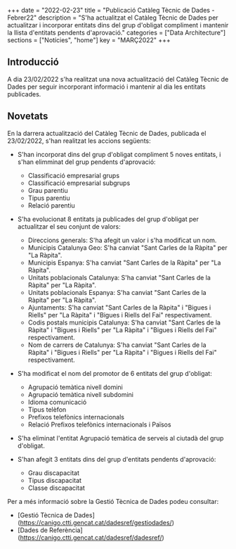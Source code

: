 +++
date        = "2022-02-23"
title       = "Publicació Catàleg Tècnic de Dades - Febrer22"
description = "S'ha actualitzat el Catàleg Tècnic de Dades per actualitzar i incorporar entitats dins del grup d'obligat compliment i mantenir la llista d'entitats pendents d'aprovació."
categories  = ["Data Architecture"]
sections    = ["Notícies", "home"]
key = "MARÇ2022"
+++

## Introducció

A dia 23/02/2022 s'ha realitzat una nova actualització del Catàleg Tècnic de Dades per seguir incorporant informació i mantenir al dia les entitats publicades.
 
## Novetats

En la darrera actualització del Catàleg Tècnic de Dades, publicada el 23/02/2022, s'han realitzat les accions següents:

- S'han incorporat dins del grup d'obligat compliment 5 noves entitats, i s'han elimminat del grup pendents d'aprovació:
  - Classificació empresarial grups
  - Classificació empresarial subgrups
  - Grau parentiu
  - Tipus parentiu
  - Relació parentiu
  
- S'ha evolucionat 8 entitats ja publicades del grup d'obligat per actualitzar el seu conjunt de valors:
  - Direccions generals: S'ha afegit un valor i s'ha modificat un nom.
  - Municipis Catalunya Geo: S'ha canviat "Sant Carles de la Ràpita" per "La Ràpita".
  - Municipis Espanya: S'ha canviat "Sant Carles de la Ràpita" per "La Ràpita".
  - Unitats poblacionals Catalunya: S'ha canviat "Sant Carles de la Ràpita" per "La Ràpita".
  - Unitats poblacionals Espanya: S'ha canviat "Sant Carles de la Ràpita" per "La Ràpita".
  - Ajuntaments: S'ha canviat "Sant Carles de la Ràpita" i "Bigues i Riells" per "La Ràpita" i "Bigues i Riells del Fai" respectivament.
  - Codis postals municipis Catalunya: S'ha canviat "Sant Carles de la Ràpita" i "Bigues i Riells" per "La Ràpita" i "Bigues i Riells del Fai" respectivament.
  - Nom de carrers de Catalunya: S'ha canviat "Sant Carles de la Ràpita" i "Bigues i Riells" per "La Ràpita" i "Bigues i Riells del Fai" respectivament.
  
- S'ha modificat el nom del promotor de 6 entitats del grup d'obligat:
  - Agrupació temàtica nivell domini
  - Agrupació temàtica nivell subdomini
  - Idioma comunicació
  - Tipus telèfon
  - Prefixos telefònics internacionals
  - Relació Prefixos telefònics internacionals i Països

- S'ha eliminat l'entitat Agrupació temàtica de serveis al ciutadà del grup d'obligat. 

- S'han afegit 3 entitats dins del grup d'entitats pendents d'aprovació: 
  - Grau discapacitat
  - Tipus discapacitat
  - Classe discapacitat


Per a més informació sobre la Gestió Tècnica de Dades podeu consultar:

* [Gestió Tècnica de Dades] (https://canigo.ctti.gencat.cat/dadesref/gestiodades/)
* [Dades de Referència] (https://canigo.ctti.gencat.cat/dadesref/dadesref/)

